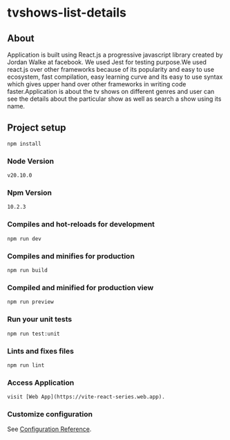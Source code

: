 # tvshows-list-details
## About
Application is built using React.js a progressive javascript library created by Jordan Walke at facebook.
We used Jest for testing purpose.We used react.js over other frameworks because of its popularity and easy to use ecosystem, fast compilation, easy learning curve and its easy to use syntax which gives upper hand over other frameworks in writing code faster.Application is about the tv shows on different genres and user can see the details about the particular show as well as search a show using its name.

## Project setup
```
npm install
```
### Node Version
```
v20.10.0
```
### Npm Version
```
10.2.3
```

### Compiles and hot-reloads for development
```
npm run dev
```

### Compiles and minifies for production
```
npm run build
```

### Compiled and minified for production view
```
npm run preview
```

### Run your unit tests
```
npm run test:unit
```

### Lints and fixes files
```
npm run lint
```

### Access Application
```
visit [Web App](https://vite-react-series.web.app).
```



### Customize configuration
See [Configuration Reference](https://cli.vuejs.org/config/).
